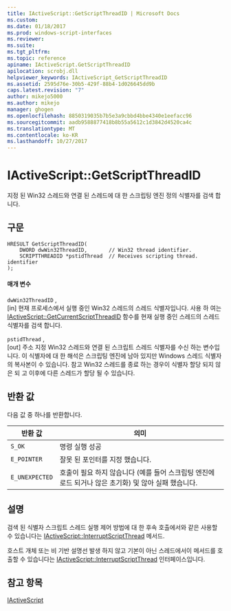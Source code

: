 ```yaml
---
title: IActiveScript::GetScriptThreadID | Microsoft Docs
ms.custom: 
ms.date: 01/18/2017
ms.prod: windows-script-interfaces
ms.reviewer: 
ms.suite: 
ms.tgt_pltfrm: 
ms.topic: reference
apiname: IActiveScript.GetScriptThreadID
apilocation: scrobj.dll
helpviewer_keywords: IActiveScript_GetScriptThreadID
ms.assetid: 2595d76e-30b5-429f-88b4-1d026645dd9b
caps.latest.revision: "7"
author: mikejo5000
ms.author: mikejo
manager: ghogen
ms.openlocfilehash: 8850319035b7b5e3a9cbbd4bbe4340e1eefacc96
ms.sourcegitcommit: aadb9588877418b8b55a5612c1d3842d4520ca4c
ms.translationtype: MT
ms.contentlocale: ko-KR
ms.lasthandoff: 10/27/2017
---
```

# <a name="iactivescriptgetscriptthreadid"></a>IActiveScript::GetScriptThreadID
지정 된 Win32 스레드와 연결 된 스레드에 대 한 스크립팅 엔진 정의 식별자를 검색 합니다.  
  
## <a name="syntax"></a>구문  
  
```  
HRESULT GetScriptThreadID(  
    DWORD dwWin32ThreadID,       // Win32 thread identifier.  
    SCRIPTTHREADID *pstidThread  // Receives scripting thread. identifier  
);  
```  
  
#### <a name="parameters"></a>매개 변수  
 `dwWin32ThreadID` ,  
 [in] 현재 프로세스에서 실행 중인 Win32 스레드의 스레드 식별자입니다. 사용 하 여는 [IActiveScript::GetCurrentScriptThreadID](../../winscript/reference/iactivescript-getcurrentscriptthreadid.md) 함수를 현재 실행 중인 스레드의 스레드 식별자를 검색 합니다.  
  
 `pstidThread` ,  
 [out] 주소 지정 Win32 스레드와 연결 된 스크립트 스레드 식별자를 수신 하는 변수입니다. 이 식별자에 대 한 해석은 스크립팅 엔진에 남아 있지만 Windows 스레드 식별자의 복사본이 수 있습니다. 참고 Win32 스레드를 종료 하는 경우이 식별자 할당 되지 않은 되 고 이후에 다른 스레드가 할당 될 수 있습니다.  
  
## <a name="return-value"></a>반환 값  
 다음 값 중 하나를 반환합니다.  
  
|반환 값|의미|  
|------------------|-------------|  
|`S_OK`|명령 실행 성공|  
|`E_POINTER`|잘못 된 포인터를 지정 했습니다.|  
|`E_UNEXPECTED`|호출이 필요 하지 않습니다 (예를 들어 스크립팅 엔진에 로드 되거나 않은 초기화) 및 않아 실패 했습니다.|  
  
## <a name="remarks"></a>설명  
 검색 된 식별자 스크립트 스레드 실행 제어 방법에 대 한 후속 호출에서와 같은 사용할 수 있습니다는 [IActiveScript::InterruptScriptThread](../../winscript/reference/iactivescript-interruptscriptthread.md) 메서드.  
  
 호스트 개체 또는 비 기반 설명선 발생 하지 않고 기본이 아닌 스레드에서이 메서드를 호출할 수 있습니다는 [IActiveScript::InterruptScriptThread](../../winscript/reference/iactivescript-interruptscriptthread.md) 인터페이스입니다.  
  
## <a name="see-also"></a>참고 항목  
 [IActiveScript](../../winscript/reference/iactivescript.md)
